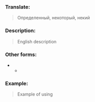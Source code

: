 ### Translate:
>Определенный, некоторый, некий
### Description:
>English description 

### Other forms:
* *
### Example:
>Example of using 
